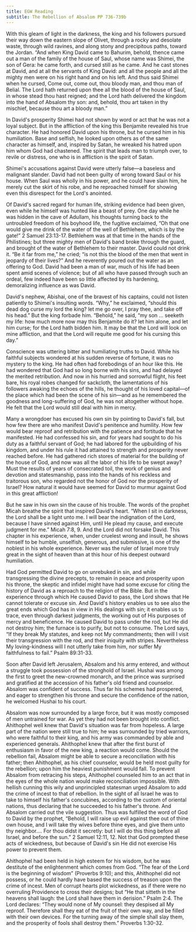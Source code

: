 ```yaml
---
title: EGW Reading
subtitle: The Rebellion of Absalom PP 736-739b
---
```


With this gleam of light in the darkness, the king and his followers pursued their way down the eastern slope of Olivet, through a rocky and desolate waste, through wild ravines, and along stony and precipitous paths, toward the Jordan. “And when King David came to Bahurim, behold, thence came out a man of the family of the house of Saul, whose name was Shimei, the son of Gera: he came forth, and cursed still as he came. And he cast stones at David, and at all the servants of King David: and all the people and all the mighty men were on his right hand and on his left. And thus said Shimei when he cursed, Come out, come out, thou bloody man, and thou man of Belial. The Lord hath returned upon thee all the blood of the house of Saul, in whose stead thou hast reigned; and the Lord hath delivered the kingdom into the hand of Absalom thy son: and, behold, thou art taken in thy mischief, because thou art a bloody man.”

In David's prosperity Shimei had not shown by word or act that he was not a loyal subject. But in the affliction of the king this Benjamite revealed his true character. He had honored David upon his throne, but he cursed him in his humiliation. Base and selfish, he looked upon others as of the same character as himself, and, inspired by Satan, he wreaked his hatred upon him whom God had chastened. The spirit that leads man to triumph over, to revile or distress, one who is in affliction is the spirit of Satan.

Shimei's accusations against David were utterly false—a baseless and malignant slander. David had not been guilty of wrong toward Saul or his house. When Saul was wholly in his power, and he could have slain him, he merely cut the skirt of his robe, and he reproached himself for showing even this disrespect for the Lord's anointed.

Of David's sacred regard for human life, striking evidence had been given, even while he himself was hunted like a beast of prey. One day while he was hidden in the cave of Adullam, his thoughts turning back to the untroubled freedom of his boyhood life, the fugitive exclaimed, “Oh that one would give me drink of the water of the well of Bethlehem, which is by the gate!” 2 Samuel 23:13-17. Bethlehem was at that time in the hands of the Philistines; but three mighty men of David's band broke through the guard, and brought of the water of Bethlehem to their master. David could not drink it. “Be it far from me,” he cried; “is not this the blood of the men that went in jeopardy of their lives?” And he reverently poured out the water as an offering to God. David had been a man of war, much of his life had been spent amid scenes of violence; but of all who have passed through such an ordeal, few indeed have been so little affected by its hardening, demoralizing influence as was David.

David's nephew, Abishai, one of the bravest of his captains, could not listen patiently to Shimei's insulting words. “Why,” he exclaimed, “should this dead dog curse my lord the king? let me go over, I pray thee, and take off his head.” But the king forbade him. “Behold,” he said, “my son ... seeketh my life: how much more now may this Benjamite do it? let him alone, and let him curse; for the Lord hath bidden him. It may be that the Lord will look on mine affliction, and that the Lord will requite me good for his cursing this day.”

Conscience was uttering bitter and humiliating truths to David. While his faithful subjects wondered at his sudden reverse of fortune, it was no mystery to the king. He had often had forebodings of an hour like this. He had wondered that God had so long borne with his sins, and had delayed the merited retribution. And now in his hurried and sorrowful flight, his feet bare, his royal robes changed for sackcloth, the lamentations of his followers awaking the echoes of the hills, he thought of his loved capital—of the place which had been the scene of his sin—and as he remembered the goodness and long-suffering of God, he was not altogether without hope. He felt that the Lord would still deal with him in mercy.

Many a wrongdoer has excused his own sin by pointing to David's fall, but how few there are who manifest David's penitence and humility. How few would bear reproof and retribution with the patience and fortitude that he manifested. He had confessed his sin, and for years had sought to do his duty as a faithful servant of God; he had labored for the upbuilding of his kingdom, and under his rule it had attained to strength and prosperity never reached before. He had gathered rich stores of material for the building of the house of God, and now was all the labor of his life to be swept away? Must the results of years of consecrated toil, the work of genius and devotion and statesmanship, pass into the hands of his reckless and traitorous son, who regarded not the honor of God nor the prosperity of Israel? How natural it would have seemed for David to murmur against God in this great affliction!

But he saw in his own sin the cause of his trouble. The words of the prophet Micah breathe the spirit that inspired David's heart. “When I sit in darkness, the Lord shall be a light unto me. I will bear the indignation of the Lord, because I have sinned against Him, until He plead my cause, and execute judgment for me.” Micah 7:8, 9. And the Lord did not forsake David. This chapter in his experience, when, under cruelest wrong and insult, he shows himself to be humble, unselfish, generous, and submissive, is one of the noblest in his whole experience. Never was the ruler of Israel more truly great in the sight of heaven than at this hour of his deepest outward humiliation.

Had God permitted David to go on unrebuked in sin, and while transgressing the divine precepts, to remain in peace and prosperity upon his throne, the skeptic and infidel might have had some excuse for citing the history of David as a reproach to the religion of the Bible. But in the experience through which He caused David to pass, the Lord shows that He cannot tolerate or excuse sin. And David's history enables us to see also the great ends which God has in view in His dealings with sin; it enables us to trace, even through darkest judgments, the working out of His purposes of mercy and beneficence. He caused David to pass under the rod, but He did not destroy him; the furnace is to purify, but not to consume. The Lord says, “If they break My statutes, and keep not My commandments; then will I visit their transgression with the rod, and their iniquity with stripes. Nevertheless My loving-kindness will I not utterly take from him, nor suffer My faithfulness to fail.” Psalm 89:31-33.

Soon after David left Jerusalem, Absalom and his army entered, and without a struggle took possession of the stronghold of Israel. Hushai was among the first to greet the new-crowned monarch, and the prince was surprised and gratified at the accession of his father's old friend and counselor. Absalom was confident of success. Thus far his schemes had prospered, and eager to strengthen his throne and secure the confidence of the nation, he welcomed Hushai to his court.

Absalom was now surrounded by a large force, but it was mostly composed of men untrained for war. As yet they had not been brought into conflict. Ahithophel well knew that David's situation was far from hopeless. A large part of the nation were still true to him; he was surrounded by tried warriors, who were faithful to their king, and his army was commanded by able and experienced generals. Ahithophel knew that after the first burst of enthusiasm in favor of the new king, a reaction would come. Should the rebellion fail, Absalom might be able to secure a reconciliation with his father; then Ahithophel, as his chief counselor, would be held most guilty for the rebellion; upon him the heaviest punishment would fall. To prevent Absalom from retracing his steps, Ahithophel counseled him to an act that in the eyes of the whole nation would make reconciliation impossible. With hellish cunning this wily and unprincipled statesman urged Absalom to add the crime of incest to that of rebellion. In the sight of all Israel he was to take to himself his father's concubines, according to the custom of oriental nations, thus declaring that he succeeded to his father's throne. And Absalom carried out the vile suggestion. Thus was fulfilled the word of God to David by the prophet, “Behold, I will raise up evil against thee out of thine own house, and I will take thy wives before thine eyes, and give them unto thy neighbor.... For thou didst it secretly: but I will do this thing before all Israel, and before the sun.” 2 Samuel 12:11, 12. Not that God prompted these acts of wickedness, but because of David's sin He did not exercise His power to prevent them.

Ahithophel had been held in high esteem for his wisdom, but he was destitute of the enlightenment which comes from God. “The fear of the Lord is the beginning of wisdom” (Proverbs 9:10); and this, Ahithophel did not possess, or he could hardly have based the success of treason upon the crime of incest. Men of corrupt hearts plot wickedness, as if there were no overruling Providence to cross their designs; but “He that sitteth in the heavens shall laugh: the Lord shall have them in derision.” Psalm 2:4. The Lord declares: “They would none of My counsel: they despised all My reproof. Therefore shall they eat of the fruit of their own way, and be filled with their own devices. For the turning away of the simple shall slay them, and the prosperity of fools shall destroy them.” Proverbs 1:30-32.